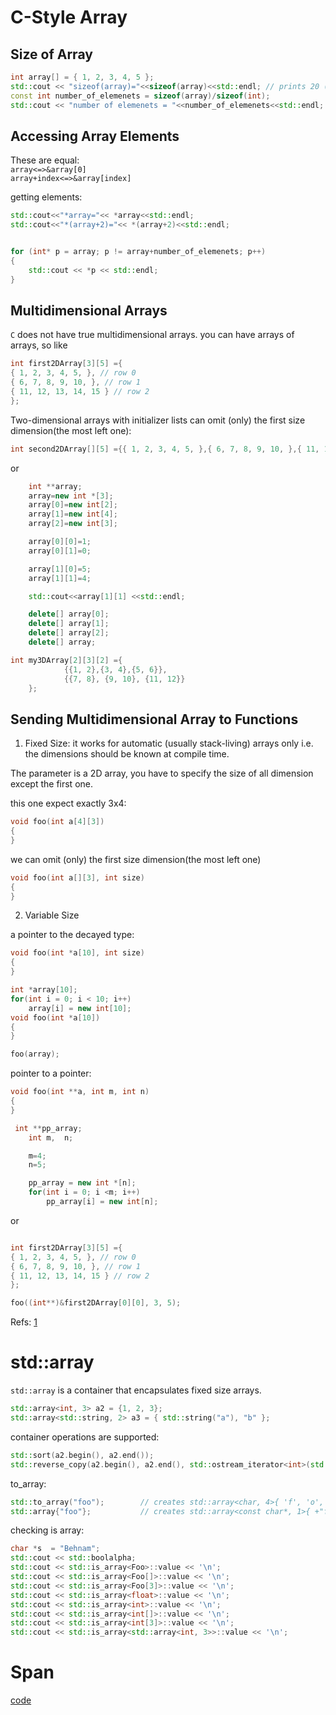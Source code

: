 # C-Style Array



## Size of Array

```cpp
int array[] = { 1, 2, 3, 4, 5 };
std::cout << "sizeof(array)="<<sizeof(array)<<std::endl; // prints 20 (5 elements * 4 bytes each)
const int number_of_elemenets = sizeof(array)/sizeof(int);
std::cout << "number of elemenets = "<<number_of_elemenets<<std::endl;
```
## Accessing Array Elements

These are equal:  
`array<=>&array[0]`  
`array+index<=>&array[index]`  


getting elements:
```cpp
std::cout<<"*array="<< *array<<std::endl;
std::cout<<"*(array+2)="<< *(array+2)<<std::endl;


for (int* p = array; p != array+number_of_elemenets; p++)
{
	std::cout << *p << std::endl;
}
```


## Multidimensional Arrays

`C` does not have true multidimensional arrays. you can have arrays of arrays, so like
```cpp
int first2DArray[3][5] ={
{ 1, 2, 3, 4, 5, }, // row 0
{ 6, 7, 8, 9, 10, }, // row 1
{ 11, 12, 13, 14, 15 } // row 2
};
```
Two-dimensional arrays with initializer lists can omit (only) the first size dimension(the most left one):
```cpp
int second2DArray[][5] ={{ 1, 2, 3, 4, 5, },{ 6, 7, 8, 9, 10, },{ 11, 12, 13, 14, 15 }};
```
or 

```cpp
    int **array;
    array=new int *[3];
    array[0]=new int[2];
    array[1]=new int[4];
    array[2]=new int[3];

    array[0][0]=1;
    array[0][1]=0;

    array[1][0]=5;
    array[1][1]=4;

    std::cout<<array[1][1] <<std::endl;

    delete[] array[0];
    delete[] array[1];
    delete[] array[2];
    delete[] array;
```    


```cpp
int my3DArray[2][3][2] ={
			{{1, 2},{3, 4},{5, 6}},
			{{7, 8}, {9, 10}, {11, 12}}
	};
```






## Sending Multidimensional Array to Functions

1. Fixed Size: it works for automatic (usually stack-living) arrays only i.e. the dimensions should be known at compile time. 

The parameter is a 2D array, you have to specify the size of all dimension except the first one.

this one expect exactly 3x4:
```cpp
void foo(int a[4][3])
{
}
```

we can omit (only) the first size dimension(the most left one)
```cpp
void foo(int a[][3], int size)
{
}
```

2. Variable Size


a pointer to the decayed type:

```cpp
void foo(int *a[10], int size)
{
}
```

```cpp
int *array[10];
for(int i = 0; i < 10; i++)
    array[i] = new int[10];
void foo(int *a[10]) 
{
}

foo(array);
```


pointer to a pointer:

```cpp
void foo(int **a, int m, int n)
{
}
```


```cpp
 int **pp_array;
    int m,  n;

    m=4;
    n=5;

    pp_array = new int *[n];
    for(int i = 0; i <m; i++)
        pp_array[i] = new int[n];
```
or 

```cpp

int first2DArray[3][5] ={
{ 1, 2, 3, 4, 5, }, // row 0
{ 6, 7, 8, 9, 10, }, // row 1
{ 11, 12, 13, 14, 15 } // row 2
};

foo((int**)&first2DArray[0][0], 3, 5);
```


Refs: [1](https://stackoverflow.com/questions/8767166/passing-a-2d-array-to-a-c-function)




# std::array
`std::array` is a container that encapsulates fixed size arrays.

```cpp
std::array<int, 3> a2 = {1, 2, 3};
std::array<std::string, 2> a3 = { std::string("a"), "b" };
```
container operations are supported:

```cpp
std::sort(a2.begin(), a2.end());
std::reverse_copy(a2.begin(), a2.end(), std::ostream_iterator<int>(std::cout, " "));
```

to_array:
```cpp
std::to_array("foo");        // creates std::array<char, 4>{ 'f', 'o', 'o', '\0' }
std::array{"foo"};           // creates std::array<const char*, 1>{ +"foo" }
```

checking is array:

```cpp
char *s  = "Behnam";
std::cout << std::boolalpha;
std::cout << std::is_array<Foo>::value << '\n';
std::cout << std::is_array<Foo[]>::value << '\n';
std::cout << std::is_array<Foo[3]>::value << '\n';
std::cout << std::is_array<float>::value << '\n';
std::cout << std::is_array<int>::value << '\n';
std::cout << std::is_array<int[]>::value << '\n';
std::cout << std::is_array<int[3]>::value << '\n';
std::cout << std::is_array<std::array<int, 3>>::value << '\n';
```


# Span


[code](../src/arrays.cpp)
